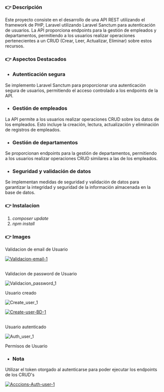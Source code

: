 ### 👉 Descripción

Este proyecto consiste en el desarrollo de una API REST utilizando el framework de PHP,  Laravel utilizando Laravel Sanctum para autenticación de usuarios. La API proporciona endpoints para la gestión de empleados y departamentos, permitiendo a los usuarios realizar operaciones pertenecientes a un CRUD (Crear, Leer, Actualizar, Eliminar) sobre estos recursos.

### 👉 Aspectos Destacados
+ ### Autenticación segura
Se implemento Laravel Sanctum para proporcionar una autenticación segura de usuarios, permitiendo el acceso controlado a los endpoints de la API.
+ ### Gestión de empleados
La API permite a los usuarios realizar operaciones CRUD sobre los datos de los empleados. Esto incluye la creación, lectura, actualización y eliminación de registros de empleados.
+ ### Gestión de departamentos
Se proporcionan endpoints para la gestión de departamentos, permitiendo a los usuarios realizar operaciones CRUD similares a las de los empleados.
+ ### Seguridad y validación de datos
Se implementan medidas de seguridad y validación de datos para garantizar la integridad y seguridad de la información almacenada en la base de datos.

### 👉 Instalacion

1. *composer update*
2. *npm install*

### 👉 Images

Validacion de email de Usuario

<a href="https://postimg.cc/3yfSxRw4" target="_blank"><img src="https://i.postimg.cc/rmMvgRXJ/Validacion-email-1.png" alt="Validacion-email-1"/></a><br/><br/>

Validacion de password de Usuario

![Validacion_password_1](https://github.com/RafaOnPC/SanctumAuth_CRUD/assets/128557603/16c81570-88fc-4220-ac7d-b764f7b017f5)

Usuario creado

![Create_user_1](https://github.com/RafaOnPC/SanctumAuth_CRUD/assets/128557603/07945999-54df-463c-961f-95d49536c45a)

<a href="https://postimg.cc/yJ8pK97C" target="_blank"><img src="https://i.postimg.cc/MGyCyb4H/Create-user-BD-1.png" alt="Create-user-BD-1"/></a><br/><br/>

Usuario autenticado

![Auth_user_1](https://github.com/RafaOnPC/SanctumAuth_CRUD/assets/128557603/f0d60a10-31bd-40f0-b7a8-aa915ab057d0)

Permisos de Usuario

+ ### Nota
Utilizar el token otorgado al autenticarse para poder ejecutar los endpoints de los CRUD's

<a href="https://postimg.cc/Dm9NG8P1" target="_blank"><img src="https://i.postimg.cc/MKHJhBc3/Acccions-Auth-user-1.png" alt="Acccions-Auth-user-1"/></a><br/><br/>

